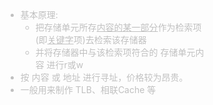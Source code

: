 <div style="float: left; width: 64%; padding: 1%;">
 <span style="color: silver;">
 
- 基本原理: 
  - 把存储单元所存<u>内容的某一部分</u>作为检索项(即<u>关键字</u>项)去检索该存储器
  - 并将存储器中与该检索项符合的 存储单元内容 进行r或w
- 按 内容 或 地址 进行寻址，价格较为昂贵。
- 一般用来制作 TLB、相联Cache 等

</div>
<div style="float: right; width: 26%; padding: 1%;">


</div>
<div style="clear: both;"></div>
